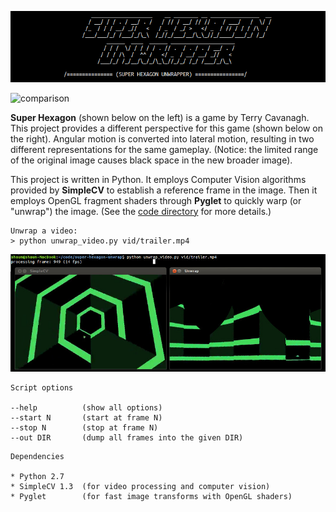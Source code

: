 ![Super Hexagon Unwrapper](img/ascii.png)

![comparison](img/comparison.gif)

__Super Hexagon__ (shown below on the left) is a game by Terry Cavanagh.  This
project provides a different perspective for this game (shown below on the
right).  Angular motion is converted into lateral motion, resulting in two
different representations for the same gameplay. (Notice: the limited range of
the original image causes black space in the new broader image).

This project is written in Python.  It employs Computer Vision algorithms
provided by __SimpleCV__ to establish a reference frame in the image.  Then it
employs OpenGL fragment shaders through __Pyglet__ to quickly warp (or
"unwrap") the image.  (See the [code directory](code) for more details.)

```
Unwrap a video:
> python unwrap_video.py vid/trailer.mp4
```

![screenshot](img/screenshot.jpg)

```
Script options

--help          (show all options)
--start N       (start at frame N)
--stop N        (stop at frame N)
--out DIR       (dump all frames into the given DIR)
```

```
Dependencies

* Python 2.7
* SimpleCV 1.3  (for video processing and computer vision)
* Pyglet        (for fast image transforms with OpenGL shaders)
```
